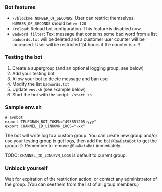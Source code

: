 ### Bot features

* `//blockme NUMBER_OF_SECONDS`:
  User can restrict themselves.
  `NUMBER_OF_SECONDS` should be `>= 120`
* `/reload`:
  Reload bot configuration. This feature is disabled now.
* `Badword filter`:
  Text message that contains some bad word from a list `badwords.txt`
  will be deleted and a customer user counter will be increased.
  User will be restricted 24 hours if the counter is `> 5`.

### Testing the bot

1. Create a supergroup (and an optional logging group, see below)
1. Add your testing bot
1. Allow your bot to delete message and ban user
1. Modify the list `badwords.txt`
1. Update `env.sh` (see example below)
1. Start the bot with the script `./start.sh`

### Sample env.sh

```
# avnbot
export TELEGRAM_BOT_TOKEN="495851205:yyy"
export CHANNEL_ID_LINUXVN_LOGS="-xx"
```

The bot will write log to a custom group. You can create new group and/or
use your testing group to get logs, then add the bot `@RawDataBot` to get
the group ID. Remember to remove `@RawDataBot` immediately.

TODO: `CHANNEL_ID_LINUXVN_LOGS` is default to current group.

### Unblock yourself

Wait for expiration of the restriction action,
or contact any administrator of the group.
(You can see them from the list of all group members.)
